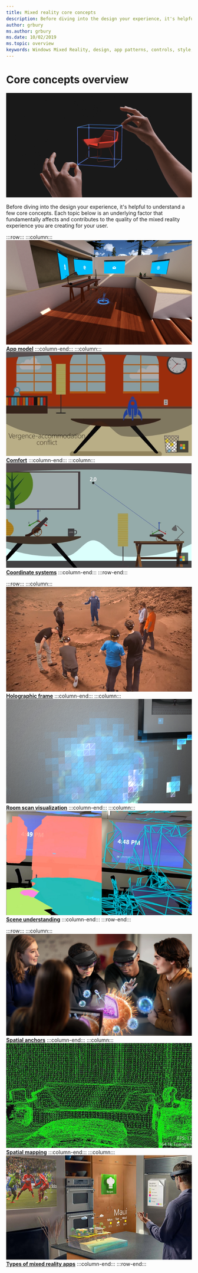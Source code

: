 ```yaml
---
title: Mixed reality core concepts
description: Before diving into the design your experience, it's helpful to understand a few core concepts. Each topic below is an underlying factor that fundamentally affects and contributes to the quality of the mixed reality experience you are creating for your user.
author: grbury 
ms.author: grbury
ms.date: 10/02/2019
ms.topic: overview
keywords: Windows Mixed Reality, design, app patterns, controls, style, HoloLens, interaction, UX elements, behaviors, building blocks
---
```


# Core concepts overview

![Direct manipulation with hands](images/05_CoreConcepts.png)


Before diving into the design your experience, it's helpful to understand a few core concepts. Each topic below is an underlying factor that fundamentally affects and contributes to the quality of the mixed reality experience you are creating for your user. 

:::row:::
    :::column:::
        [![App model](images/teleportation-640px.png)](app-model.md)
        **[App model](app-model.md)**
    :::column-end:::
    :::column:::
       [![Comfort](images/comfort-chart.PNG)](comfort.md)
        **[Comfort](comfort.md)**
    :::column-end:::
    :::column:::
        [![Coordinate systems](images/coordinate-systems.PNG)](coordinate-systems.md)
        **[Coordinate systems](coordinate-systems.md)**
    :::column-end:::
:::row-end:::

:::row:::
    :::column:::
        [![Holographic frame](images/destinationmars-750px.png)](holographic-frame.md)
        **[Holographic frame](holographic-frame.md)**
    :::column-end:::
    :::column:::
        [![Room scan visualization](images/sr-mixedworld-140429-8pm-00068-1000px.png)](room-scan-visualization.md)
        **[Room scan visualization](room-scan-visualization.md)**
    :::column-end:::
    :::column:::
        [![Scene understanding](images/scene-understanding.png)](scene-understanding.md)
        **[Scene understanding](scene-understanding.md)**
    :::column-end:::
:::row-end:::

:::row:::
    :::column:::
        [![Spatial anchors](images/azurespatialanchors.jpg)](spatial-anchors.md)
        **[Spatial anchors](spatial-anchors.md)**
    :::column-end:::
    :::column:::
        [![Spatial mapping](images/surfacereconstruction.jpg)](spatial-mapping.md)
        **[Spatial mapping](spatial-mapping.md)**
    :::column-end:::
    :::column:::
        [![Types of mixed reality apps](images/enhancedenvironmentapps-640px.jpg)](types-of-mixed-reality-apps.md)
        **[Types of mixed reality apps](types-of-mixed-reality-apps.md)**
    :::column-end:::
:::row-end:::


<br>

<br>

